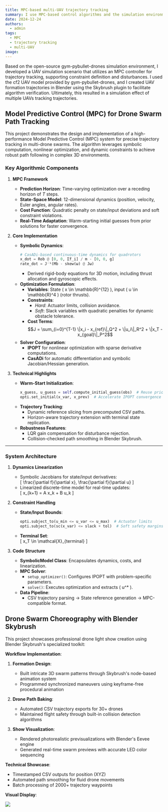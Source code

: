 ```yaml
---
title: MPC-based multi-UAV trajectory tracking
summary: I use MPC-based control algorithms and the simulation environment of gym-pybullet-drones to implement trajectory tracking for multi-UAV simulations!
date: 2024-12-24
authors:
  - admin
tags:
  - MPC
  - trajectory tracking
  - multi-UAV
image:
---
```


Based on the open-source gym-pybullet-drones simulation environment, I developed a UAV simulation scenario that utilizes an MPC controller for trajectory tracking, supporting constraint definition and disturbances. I used the cf2 UAV model provided by gym-pybullet-drones, and I created UAV formation trajectories in Blender using the Skybrush plugin to facilitate algorithm verification. Ultimately, this resulted in a simulation effect of multiple UAVs tracking trajectories. 

## Model Predictive Control (MPC) for Drone Swarm Path Tracking

This project demonstrates the design and implementation of a high-performance Model Predictive Control (MPC) system for precise trajectory tracking in multi-drone swarms. The algorithm leverages symbolic computation, nonlinear optimization, and dynamic constraints to achieve robust path following in complex 3D environments.  

### **Key Algorithmic Components**  
1. **MPC Framework**  
   - **Prediction Horizon**: Time-varying optimization over a receding horizon of $T$ steps.  
   - **State-Space Model**: 12-dimensional dynamics (position, velocity, Euler angles, angular rates).  
   - **Cost Function**: Quadratic penalty on state/input deviations and soft constraint violations.  
   - **Real-Time Adaptation**: Warm-starting initial guesses from prior solutions for faster convergence.  

2. **Core Implementation**  
   - **Symbolic Dynamics**:  
     ```python  
     # CasADi-based continuous-time dynamics for quadrotors  
     x_dot = Rob @ [0, 0, Σf_i] / m - [0, 0, g]  
     rate_dot = J⁻¹(Mb - skew(ω) @ Jω)  
     ```  
     - Derived rigid-body equations for 3D motion, including thrust allocation and gyroscopic effects.  
   - **Optimization Formulation**:  
     - **Variables**: State \( x \in \mathbb{R}^{12} \), input \( u \in \mathbb{R}^4 \) (rotor thrusts).  
     - **Constraints**:  
       - *Hard*: Actuator limits, collision avoidance.  
       - *Soft*: Slack variables with quadratic penalties for dynamic obstacle tolerance.  
     - **Cost Terms**:  
       $$J = \sum_{i=0}^{T-1} \|x_i - x_{ref}\|_Q^2 + \|u_i\|_R^2 + \|x_T - x_{goal}\|_P^2$$  
   - **Solver Configuration**:  
     - **IPOPT** for nonlinear optimization with sparse derivative computations.  
     - **CasADi** for automatic differentiation and symbolic Jacobian/Hessian generation.  

3. **Technical Highlights**  
   - **Warm-Start Initialization**:  
     ```python  
     x_guess, u_guess = self.compute_initial_guess(obs)  # Reuse prior solutions  
     opti.set_initial(x_var, x_prev)  # Accelerate IPOPT convergence  
     ```  
   - **Trajectory Tracking**:  
     - Dynamic reference slicing from precomputed CSV paths.  
     - Horizon-aware trajectory extension with terminal state replication.  
   - **Robustness Features**:  
     - LQR gain compensation for disturbance rejection.  
     - Collision-checked path smoothing in Blender Skybrush.  

---

### **System Architecture**  
1. **Dynamics Linearization**  
   - Symbolic Jacobians for state/input derivatives:  
     \[ \frac{\partial f}{\partial x}, \frac{\partial f}{\partial u} \]  
   - Linearized discrete-time model for real-time updates:  
     \[ x_{k+1} = A x_k + B u_k \]  

2. **Constraint Handling**  
   - **State/Input Bounds**:  
     ```python  
     opti.subject_to(u_min <= u_var <= u_max)  # Actuator limits  
     opti.subject_to(sc(x_var) <= slack + tol)  # Soft safety margins  
     ```  
   - **Terminal Set**:  
     \[ x_T \in \mathcal{X}_{terminal} \]  

3. **Code Structure**  
   - **SymbolicModel Class**: Encapsulates dynamics, costs, and linearization.  
   - **MPC Solver**:  
     - `setup_optimizer()`: Configures IPOPT with problem-specific parameters.  
     - `solve()`: Executes optimization and extracts \( u^* \).  
   - **Data Pipeline**:  
     - CSV trajectory parsing → State reference generation → MPC-compatible format.  

## Drone Swarm Choreography with Blender Skybrush

This project showcases professional drone light show creation using Blender Skybrush's specialized toolkit:  

**Workflow Implementation**:  
1. **Formation Design**:  
   - Built intricate 3D swarm patterns through Skybrush's node-based animation system  
   - Programmed synchronized maneuvers using keyframe-free procedural animation  

2. **Drone Path Baking**:  
   - Automated CSV trajectory exports for 30+ drones  
   - Maintained flight safety through built-in collision detection algorithms  

3. **Show Visualization**:  
   - Rendered photorealistic previsualizations with Blender's Eevee engine  
   - Generated real-time swarm previews with accurate LED color sequencing  

**Technical Showcase**:  
- Timestamped CSV outputs for position (XYZ)   
- Automated path smoothing for fluid drone movements  
- Batch processing of 2000+ trajectory waypoints  

**Visual Display**:  

![](./3-1.gif)
